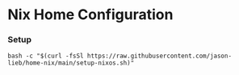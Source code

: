 # Nix Home Configuration

### Setup

```
bash -c "$(curl -fsSl https://raw.githubusercontent.com/jason-lieb/home-nix/main/setup-nixos.sh)"
```
